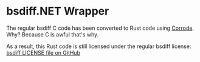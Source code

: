 # bsdiff.NET Wrapper

The regular bsdiff C code has been converted to Rust code using [Corrode](https://github.com/jameysharp/corrode). Why? Because C is awful that's why.

As a result, this Rust code is still licensed under the regular bsdiff license: [bsdiff LICENSE file on GitHub](https://github.com/mendsley/bsdiff/blob/master/LICENSE)